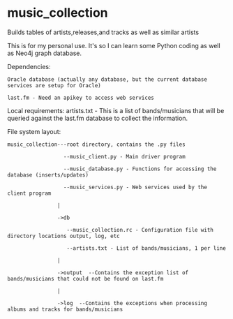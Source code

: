 # music_collection
Builds tables of artists,releases,and tracks as well as similar artists


This is for my personal use.  It's so I can learn some Python coding as well as Neo4j graph database.  

Dependencies:
    
    Oracle database (actually any database, but the current database services are setup for Oracle)
    
    last.fm - Need an apikey to access web services
    
Local requirements:
    artists.txt - This is a list of bands/musicians that will be queried against the last.fm database
                  to collect the information.

File system layout:
    
    music_collection---root directory, contains the .py files

                      --music_client.py - Main driver program

                      --music_database.py - Functions for accessing the database (inserts/updates)

                      --music_services.py - Web services used by the client program

                    |
                    
                    ->db
                    
                       --music_collection.rc - Configuration file with directory locations output, log, etc
                       
                       --artists.txt - List of bands/musicians, 1 per line
                       
                    |
                    
                    ->output  --Contains the exception list of bands/musicians that could not be found on last.fm
                    
                    |
                    
                    ->log  --Contains the exceptions when processing albums and tracks for bands/musicians
                    
